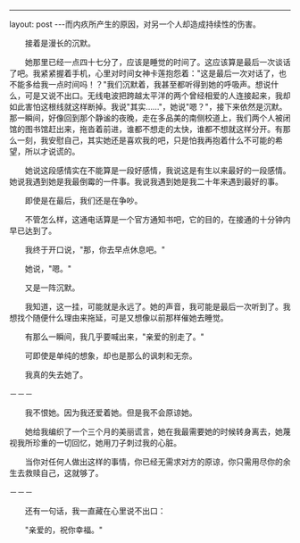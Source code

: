 ---
layout: post
---而内疚所产生的原因，对另一个人却造成持续性的伤害。

　　接着是漫长的沉默。

　　她那里已经一点四十七分了，应该是睡觉的时间了。这应该算是最后一次谈话了吧。我紧紧握着手机，心里对时间女神卡莲抱怨着："这是最后一次对话了，也不能多给我一点时间吗！？"我们沉默着，我甚至都听得到她的呼吸声。想说什么，可是又说不出口。无线电波把跨越太平洋的两个曾经相爱的人连接起来，我却如此害怕这根线就这样断掉。我说"其实……"，她说"嗯？"，接下来依然是沉默。那一瞬间，好像回到那个静谧的夜晚，走在多品美的南侧校道上，我们两个人被闭馆的图书馆赶出来，拖沓着前进，谁都不想走的太快，谁都不想就这样分开。有那么一刻，我安慰自己，其实她还是喜欢我的吧，只是怕我再抱着什么不可能的希望，所以才说谎的。

　　她说这段感情实在不能算是一段好感情，我说这是有生以来最好的一段感情。她说我遇到她是我最倒霉的一件事。我说我遇到她是我二十年来遇到最好的事。

　　即使是在最后，我们还是在争吵。

　　不管怎么样，这通电话算是一个官方通知书吧，它的目的，在接通的十分钟内早已达到了。

　　我终于开口说，"那，你去早点休息吧。"

　　她说，"嗯。"

　　又是一阵沉默。

　　我知道，这一挂，可能就是永远了。她的声音，我可能是最后一次听到了。我想找个随便什么理由来拖延，可是又想像以前那样催她去睡觉。

　　有那么一瞬间，我几乎要喊出来，"亲爱的别走了。"

　　可即使是单纯的想象，却也是那么的讽刺和无奈。

　　我真的失去她了。

－－－

　　我不恨她。因为我还爱着她。但是我不会原谅她。

　　她给我编织了一个三个月的美丽谎言，她在我最需要她的时候转身离去，她蔑视我所珍重的一切回忆，她用刀子刺过我的心脏。

　　当你对任何人做出这样的事情，你已经无需求对方的原谅，你只需用尽你的余生去救赎自己，这就够了。

－－－

　　还有一句话，我一直藏在心里说不出口：

　　"亲爱的，祝你幸福。"